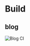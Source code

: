 # Build

## blog

![Blog CI](https://github.com/liuzhuoming23/blog/workflows/Blog%20CI/badge.svg?branch=master&event=push)

